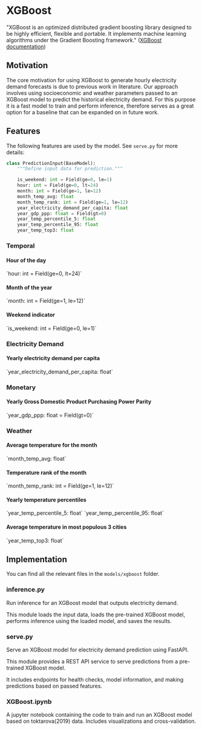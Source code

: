 # XGBoost

"XGBoost is an optimized distributed gradient boosting library designed to be highly efficient, flexible and portable.
It implements machine learning algorithms under the Gradient Boosting framework." ([XGBoost documentation](https://xgboost.readthedocs.io/en/stable/))

## Motivation

The core motivation for using XGBoost to generate hourly electricity demand forecasts is due to previous work in literature.
Our approach involves using socioeconomic and weather parameters passed to an XGBoost model to predict the historical electricity demand.
For this purpose it is a fast model to train and perform inference,
therefore serves as a great option for a baseline that can be expanded on in future work.

## Features

The following features are used by the model.
See `serve.py` for more details:

```python
class PredictionInput(BaseModel):
    """Define input data for prediction."""

    is_weekend: int = Field(ge=0, le=1)
    hour: int = Field(ge=0, lt=24)
    month: int = Field(ge=1, le=12)
    month_temp_avg: float
    month_temp_rank: int = Field(ge=1, le=12)
    year_electricity_demand_per_capita: float
    year_gdp_ppp: float = Field(gt=0)
    year_temp_percentile_5: float
    year_temp_percentile_95: float
    year_temp_top3: float
```

<h3>Temporal</h3>

<h4>Hour of the day</h4>
`hour: int = Field(ge=0, lt=24)`

<h4>Month of the year</h4>
`month: int = Field(ge=1, le=12)`

<h4>Weekend indicator</h4>
`is_weekend: int = Field(ge=0, le=1)`

<h3>Electricity Demand</h3>

<h4>Yearly electricity demand per capita</h4>
`year_electricity_demand_per_capita: float`

<h3>Monetary</h3>

<h4>Yearly Gross Domestic Product Purchasing Power Parity</h4>
`year_gdp_ppp: float = Field(gt=0)`

<h3>Weather</h3>

<h4>Average temperature for the month</h4>
`month_temp_avg: float`

<h4>Temperature rank of the month</h4>
`month_temp_rank: int = Field(ge=1, le=12)`

<h4>Yearly temperature percentiles</h4>
`year_temp_percentile_5: float`
`year_temp_percentile_95: float`

<h4>Average temperature in most populous 3 cities</h4>
`year_temp_top3: float`

## Implementation

You can find all the relevant files in the `models/xgboost` folder.

### inference.py

Run inference for an XGBoost model that outputs electricity demand.

This module loads the input data, loads the pre-trained XGBoost model,
performs inference using the loaded model, and saves the results.

### serve.py

Serve an XGBoost model for electricity demand prediction using FastAPI.

This module provides a REST API service to serve predictions from
a pre-trained XGBoost model.

It includes endpoints for health checks, model information,
and making predictions based on passed features.

### XGBoost.ipynb

A jupyter notebook containing the code to train and run an XGBoost model based on toktarova(2019) data.
Includes visualizations and cross-validation.
